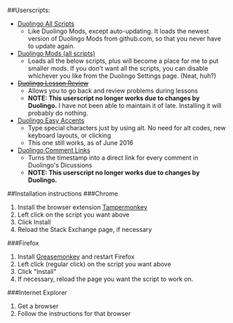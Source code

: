 ##Userscripts:


* [Duolingo All Scripts](https://github.com/HodofHod/Userscripts/raw/master/duo-all-scripts.user.js)
  * Like Duolingo Mods, except auto-updating. It loads the newest version of Duolingo Mods from github.com,
    so that you never have to update again.
* [Duolingo Mods (all scripts)](https://github.com/HodofHod/Userscripts/raw/master/duo-mods.user.js)
  * Loads all the below scripts, plus will become a place for me to put smaller mods. If you don't want all the scripts, you can disable whichever you like from the Duolingo Settings page. (Neat, huh?)
* [~~Duolingo Lesson Review~~](https://github.com/HodofHod/Userscripts/raw/master/duolingo-lesson-review.user.js)
  * Allows you to go back and review problems during lessons
  * **NOTE: This userscript no longer works due to changes by Duolingo.** I have not been able to maintain it of late. Installing it will probably do nothing.
* [Duolingo Easy Accents](https://github.com/HodofHod/Userscripts/raw/master/duo-easy-accents.user.js)
  * Type special characters just by using alt. No need for alt codes, new keyboard layouts, or clicking
  * This one still works, as of June 2016
* [Duolingo Comment Links](https://github.com/HodofHod/Userscripts/raw/master/duo-comment-links.user.js)
  * Turns the timestamp into a direct link for every comment in Duolingo's Dicussions
  * **NOTE: This userscript no longer works due to changes by Duolingo.**




##Installation instructions
###Chrome

1. Install the browser extension [Tampermonkey](https://chrome.google.com/webstore/detail/tampermonkey/dhdgffkkebhmkfjojejmpbldmpobfkfo?hl=en)
2. Left click on the script you want above
3. Click Install
4. Reload the Stack Exchange page, if necessary

###Firefox

1. Install [Greasemonkey](https://addons.mozilla.org/en-us/firefox/addon/greasemonkey/?src=ss) and restart Firefox
2. Left click (regular click) on the script you want above
3. Click "Install"
4. If necessary, reload the page you want the script to work on.

###Internet Explorer

1. Get a browser
2. Follow the instructions for that browser


